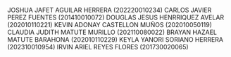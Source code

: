 JOSHUA JAFET AGUILAR HERRERA (202220010234)
CARLOS JAVIER PEREZ FUENTES (201410010072)
DOUGLAS JESUS HENRRIQUEZ AVELAR (202010110221)
KEVIN ADONAY CASTELLON MUÑOS (202010050119)
CLAUDIA JUDITH MATUTE MURILLO (202110080022)
BRAYAN HAZAEL MATUTE BARAHONA (202010110229)
KEYLA YANORI SORIANO HERRERA (202310010954)
IRVIN ARIEL REYES FLORES (201730020065)
